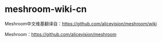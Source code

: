# meshroom-wiki-cn
Meshroom中文维基翻译自：https://github.com/alicevision/meshroom/wiki

Meshroom：https://github.com/alicevision/meshroom
